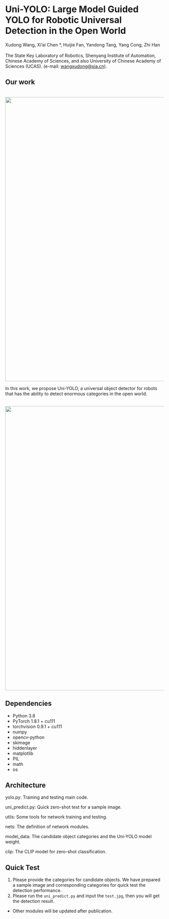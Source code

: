 # Uni-YOLO: Large Model Guided YOLO for Robotic Universal Detection in the Open World
Xudong Wang, Xi’ai Chen *, Huijie Fan, Yandong Tang, Yang Cong, Zhi Han <br />
 <br />
The State Key Laboratory of Robotics, Shenyang Institute of Automation, Chinese Academy of Sciences, and also University of Chinese Academy of Sciences (UCAS). (e-mail: wangxudong@sia.cn).
## Our work 

<p float="left">
  &emsp;&emsp; <img src="./f2.png" width="900" />
</p>

In this work, we propose Uni-YOLO, a universal object detector for robots that has the ability to detect enormous categories in the open world.

<p float="left">
  &emsp;&emsp; <img src="./f7.png" width="900" />
</p>

## Dependencies
* Python 3.8
* PyTorch 1.8.1 + cu111
* torchvision 0.9.1 + cu111
* numpy
* opencv-python
* skimage
* hiddenlayer
* matplotlib
* PIL
* math
* os
## Architecture
yolo.py: Training and testing main code.

uni_predict.py: Quick zero-shot test for a sample image.

utils: Some tools for network training and testing.

nets: The definition of network modules.

model_data: The candidate object categories and the Uni-YOLO model weight.

clip: The CLIP model for zero-shot classification.

## Quick Test
1. Please provide the categories for candidate objects. We have prepared a sample image and corresponding categories for quick test the detection performance. 
2. Please run the ``uni_predict.py`` and input the ``test.jpg``, then you will get the detection result.

* Other modules will be updated after publication.
